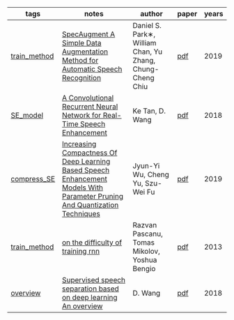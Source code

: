 | tags | notes | author | paper | years|
| ------ | ------ | ------ | ------ | ------ |
|[train_method](https://github.com/ffxz/PaperNotes/blob/master/tags/train_method.md)|[SpecAugment A Simple Data Augmentation Method for Automatic Speech Recognition](https://github.com/ffxz/PaperNotes/blob/master/paper_list/SpecAugment_A_Simple_Data_Augmentation_Method_for_Automatic_Speech_Recognition.md)|Daniel S. Park∗, William Chan, Yu Zhang, Chung-Cheng Chiu |[pdf](https://arxiv.org/pdf/1904.08779.pdf)|2019|
|[SE_model](https://github.com/ffxz/PaperNotes/blob/master/tags/SE_model.md)|[A Convolutional Recurrent Neural Network for Real-Time Speech Enhancement](https://github.com/ffxz/PaperNotes/blob/master/paper_list/A_Convolutional_Recurrent_Neural_Network_for_Real-Time_Speech_Enhancement.md)|Ke Tan, D. Wang |[pdf](https://web.cse.ohio-state.edu/~wang.77/papers/Tan-Wang1.interspeech18.pdf)|2018|
|[compress_SE](https://github.com/ffxz/PaperNotes/blob/master/tags/compress_SE.md)|[Increasing Compactness Of Deep Learning Based Speech Enhancement Models With Parameter Pruning And Quantization Techniques](https://github.com/ffxz/PaperNotes/blob/master/paper_list/Increasing_Compactness_Of_Deep_Learning_Based_Speech_Enhancement_Models_With_Parameter_Pruning_And_Quantization_Techniques.md)|Jyun-Yi Wu, Cheng Yu, Szu-Wei Fu |[pdf](https://arxiv.org/pdf/1906.01078.pdf)|2019|
|[train_method](https://github.com/ffxz/PaperNotes/blob/master/tags/train_method.md)|[on the difficulty of training rnn](https://github.com/ffxz/PaperNotes/blob/master/paper_list/on_the_difficulty_of_training_rnn.md)|Razvan Pascanu, Tomas Mikolov, Yoshua Bengio |[pdf](https://arxiv.org/pdf/1211.5063.pdf)|2013|
|[overview](https://github.com/ffxz/PaperNotes/blob/master/tags/overview.md)|[Supervised speech separation based on deep learning An overview](https://github.com/ffxz/PaperNotes/blob/master/paper_list/Supervised_speech_separation_based_on_deep_learning_An_overview.md)|D. Wang |[pdf](https://arxiv.org/pdf/1708.07524.pdf)|2018|

